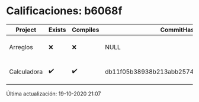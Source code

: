 # Calificaciones: b6068f
|Project|Exists|Compiles|CommitHash|CommitDate|CheckDate|Comments|
|-|-|-|-|-|-|-|
|Arreglos|❌|❌|NULL|NULL|19-10-2020 21:07:53|No se encontró el archivo en PracticasComputacionI/Arreglos/Arreglos.cpp|
|Calculadora|✔️|✔️|db11f05b38938b213abb2574e5e86e21d46e87c8|11-10-2020 11:41:12|15-10-2020 21:23:36|nan|

Última actualización: 19-10-2020 21:07